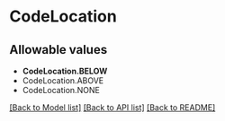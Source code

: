 # CodeLocation


## Allowable values

* **CodeLocation.BELOW**
* CodeLocation.ABOVE
* CodeLocation.NONE

[[Back to Model list]](../README.md#documentation-for-models) [[Back to API list]](../README.md#documentation-for-api-endpoints) [[Back to README]](../README.md)
